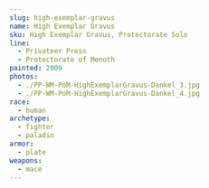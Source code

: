 ```yaml
---
slug: high-exemplar-gravus
name: High Exemplar Gravus
sku: High Exemplar Gravus, Protectorate Solo
line:
  - Privateer Press
  - Protectorate of Menoth
painted: 2009
photos:
  - ./PP-WM-PoM-HighExemplarGravus-Dankel_3.jpg
  - ./PP-WM-PoM-HighExemplarGravus-Dankel_4.jpg
race:
  - human
archetype:
  - fighter
  - paladin
armor:
  - plate
weapons:
  - mace
---
```


